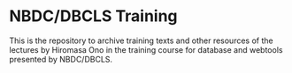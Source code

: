 # NBDC/DBCLS Training

This is the repository to archive training texts and other resources of the lectures by Hiromasa Ono in the training course for database and webtools presented by NBDC/DBCLS.
